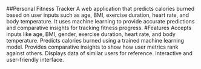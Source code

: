 ##Personal Fitness Tracker
A web application that predicts calories burned based on user inputs such as age, BMI, exercise duration, heart rate, and body temperature. It uses machine learning to provide accurate predictions and comparative insights for tracking fitness progress.
#Features 
Accepts inputs like age, BMI, gender, exercise duration, heart rate, and body temperature. 
Predicts calories burned using a trained machine learning model. 
Provides comparative insights to show how user metrics rank against others. 
Displays data of similar users for reference. 
Interactive and user-friendly interface.
